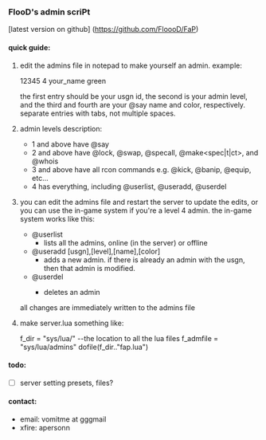 ### FlooD's admin scriPt
[latest version on github] (https://github.com/FloooD/FaP)

#### quick guide:
1. edit the admins file in notepad to make yourself an admin. example:

    12345	4	your_name	green

   the first entry should be your usgn id, the second is your admin level, and
   the third and fourth are your @say name and color, respectively. separate
   entries with tabs, not multiple spaces.

2. admin levels description:
   * 1 and above have @say
   * 2 and above have @lock, @swap, @specall, @make<spec|t|ct>, and @whois
   * 3 and above have all rcon commands e.g. @kick, @banip, @equip, etc...
   * 4 has everything, including @userlist, @useradd, @userdel

3. you can edit the admins file and restart the server to update the edits, or
   you can use the in-game system if you're a level 4 admin. the in-game
   system works like this:

   * @userlist
     + lists all the admins, online (in the server) or offline
   * @useradd [usgn],[level],[name],[color]
     + adds a new admin. if there is already an admin with the usgn, then that admin is modified.
   * @userdel <usgn>
     + deletes an admin

   all changes are immediately written to the admins file

4. make server.lua something like:

    f_dir = "sys/lua/" --the location to all the lua files
    f_admfile = "sys/lua/admins"
    dofile(f_dir.."fap.lua")

#### todo:
- [ ] server setting presets, files?

#### contact:
* email: vomitme at gggmail
* xfire: apersonn
